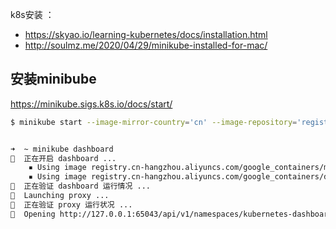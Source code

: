 k8s安装 ：

* https://skyao.io/learning-kubernetes/docs/installation.html
* http://soulmz.me/2020/04/29/minikube-installed-for-mac/



## 安装minibube

https://minikube.sigs.k8s.io/docs/start/

```bash
$ minikube start --image-mirror-country='cn' --image-repository='registry.cn-hangzhou.aliyuncs.com/google_containers' --alsologtostderr


➜  ~ minikube dashboard
🔌  正在开启 dashboard ...
    ▪ Using image registry.cn-hangzhou.aliyuncs.com/google_containers/metrics-scraper:v1.0.7
    ▪ Using image registry.cn-hangzhou.aliyuncs.com/google_containers/dashboard:v2.3.1
🤔  正在验证 dashboard 运行情况 ...
🚀  Launching proxy ...
🤔  正在验证 proxy 运行状况 ...
🎉  Opening http://127.0.0.1:65043/api/v1/namespaces/kubernetes-dashboard/services/http:kubernetes-dashboard:/proxy/ in your default browser...


```



